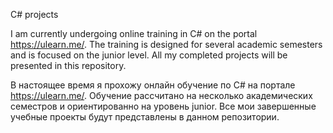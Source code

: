C# projects

I am currently undergoing online training in C# on the portal https://ulearn.me/. 
The training is designed for several academic semesters and is focused on the junior level. All my completed projects will be presented in this repository.

В настоящее время я прохожу онлайн обучение по C# на портале https://ulearn.me/. 
Обучение рассчитано на несколько академических семестров и ориентированно на уровень junior. Все мои завершенные учебные проекты будут представлены в данном репозитории. 
